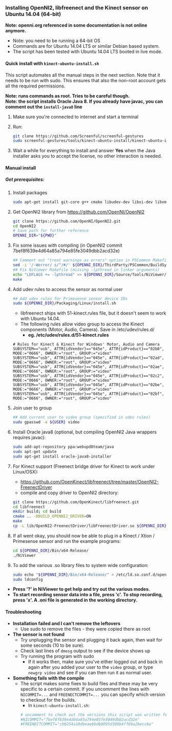 ### Installing OpenNI2, libfreenect and the Kinect sensor on Ubuntu 14.04 (64-bit)

**Note: openni.org referenced in some documentation is not online anymore.**

* Note: you need to be running a 64-bit OS
* Commands are for Ubuntu 14.04 LTS or similar Debian based system.
* The script has been tested with Ubuntu 14.04 LTS booted in live mode.

#### Quick install with `kinect-ubuntu-install.sh`

This script automates all the manual steps in the next section. Note that it needs to be run with sudo. This ensures that also the non-root account gets all the required permissions.

**Note: runs commands as root. Tries to be careful though.**  
**Note: the script installs Oracle Java 8. If you already have javac, you can comment out the `install-java8` line**

1. Make sure you're connected to internet and start a terminal
2. Run:

	```bash
	git clone https://github.com/Screenful/screenful-gestures
	sudo screenful-gestures/tools/kinect-ubuntu-install/kinect-ubuntu-install.sh
	```
3. Wait a while for everything to install and answer **Yes** when the Java installer asks you to accept the license, no other interaction is needed.

#### Manual install

##### Get prerequisites:

1.  Install packages

    ```bash
    sudo apt-get install git-core g++ cmake libudev-dev libxi-dev libxmu-dev python libusb-1.0-0-dev libudev-dev freeglut3-dev doxygen graphviz
    ```  
2. Get OpenNI2 library from https://github.com/OpenNI/OpenNI2

    ```bash
	git clone https://github.com/OpenNI/OpenNI2.git
	cd OpenNI2
	# Save path for further reference
	OPENNI_DIR="${PWD}"
    ```
3. Fix some issues with compiling (in OpenNI2 commit 7bef8f639e4d64a85a794e85fe3049dbb2acd32e)

    ```bash
	## Comment out "treat warnings as errors" option in PSCommon Makefile
	sed -i '/-Werror/ s/^/#/' ${OPENNI_DIR}/ThirdParty/PSCommon/BuildSystem/CommonCppMakefile
	## Fix NiViewer Makefile (missing -lpthread in linker arguments)
	echo "LDFLAGS += -lpthread" >> ${OPENNI_DIR}/Source/Tools/NiViewer/Makefile
	make
    ```
4. Add udev rules to access the sensor as normal user
	```bash
	## Add udev rules for Primesense sensor device IDs
	sudo ${OPENNI_DIR}/Packaging/Linux/install.sh
	```
	- libfreenect ships with 51-kinect.rules file, but it doesn't seem to work with Ubuntu 14.04.
	- The following rules allow video group to access the Kinect components (Motor, Audio, Camera). Save in /etc/udev/rules.d/
        - **eg. /etc/udev/rules.d/51-kinect.rules**

	```shell
	# Rules for Kinect & Kinect for Windows' Motor, Audio and Camera
	SUBSYSTEM=="usb", ATTR{idVendor}=="045e", ATTR{idProduct}=="02b0", MODE:="0666", OWNER:="root", GROUP:="video"
	SUBSYSTEM=="usb", ATTR{idVendor}=="045e", ATTR{idProduct}=="02ad", MODE:="0666", OWNER:="root", GROUP:="video"
	SUBSYSTEM=="usb", ATTR{idVendor}=="045e", ATTR{idProduct}=="02ae", MODE:="0666", OWNER:="root", GROUP:="video"
	SUBSYSTEM=="usb", ATTR{idVendor}=="045e", ATTR{idProduct}=="02c2", MODE:="0666", OWNER:="root", GROUP:="video"
	SUBSYSTEM=="usb", ATTR{idVendor}=="045e", ATTR{idProduct}=="02be", MODE:="0666", OWNER:="root", GROUP:="video"
	SUBSYSTEM=="usb", ATTR{idVendor}=="045e", ATTR{idProduct}=="02bf", MODE:="0666", OWNER:="root", GROUP:="video"
	```

5. Join user to group
	```bash
	## Add current user to video group (specified in udev rules)
	sudo gpasswd -a ${USER} video
	```
6. Install Oracle java8 (optional, but compiling OpenNI2 Java wrappers requires javac):
	```bash
	sudo add-apt-repository ppa:webupd8team/java
	sudo apt-get update
	sudo apt-get install oracle-java8-installer
	```

7. For Kinect support (Freenect bridge driver for Kinect to work under Linux/OSX):
	- https://github.com/OpenKinect/libfreenect/tree/master/OpenNI2-FreenectDriver
	- compile and copy driver to OpenNI2 directory:
	```bash
	git clone https://github.com/OpenKinect/libfreenect.git
	cd libfreenect
	mkdir build; cd build
	cmake .. -DBUILD_OPENNI2_DRIVER=ON
	make
	cp -L lib/OpenNI2-FreenectDriver/libFreenectDriver.so ${OPENNI_DIR}/Bin/x64-Release/OpenNI2/Drivers/
	```

8. If all went okay, you should now be able to plug in a Kinect / Xtion / Primesense sensor and run the example programs:
	```bash
	cd ${OPENNI_DIR}/Bin/x64-Release/
	./NiViewer	
	```

9. To add the various .so library files to system wide configuration:
	```bash
	sudo echo "${OPENNI_DIR}/Bin/x64-Release/" > /etc/ld.so.conf.d/openni2.conf
	sudo ldconfig
	```

* **Press '?' in NiViewer to get help and try out the various modes.**
* **To start recording sensor data into a file, press 'c'. To stop recording, press 'x'. A .oni file is generated in the working directory.**

#### Troubleshooting

* **Installation failed and I can't remove the leftovers**
    * Use sudo to remove the files - they were copied there as root
* **The sensor is not found**
    * Try unplugging the sensor and plugging it back again, then wait for some seconds (10 to be sure).
    * Check last lines of `dmesg` output to see if the device shows up
    * Try running the program with sudo
        * If it works then, make sure you've either logged out and back in again after you added your user to the `video` group, or type `newgrp video` and see if you can then run it as normal user.
* **Something fails with the compile**
    * The script makes some fixes to build files and these may be very specific to a certain commit. If you uncomment the lines with `NICOMMIT=...` and `FREENECTCOMMIT=...` you can specify which version to checkout for the builds.
        * In `kinect-ubuntu-install.sh`:
        ```bash
        # uncomment to check out the versions this script was written for
        #NICOMMIT="7bef8f639e4d64a85a794e85fe3049dbb2acd32e"
        #FREENECTCOMMIT="cb0254a10dbeae8bdb8095d390b4ff69a2becc6e"
        ```

